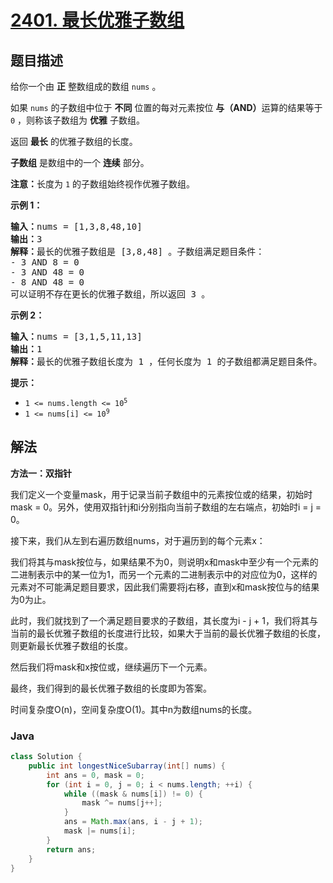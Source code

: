 # [2401. 最长优雅子数组](https://leetcode.cn/problems/longest-nice-subarray)

## 题目描述

<p>给你一个由 <strong>正</strong> 整数组成的数组 <code>nums</code> 。</p>

<p>如果&nbsp;<code>nums</code> 的子数组中位于 <strong>不同</strong> 位置的每对元素按位 <strong>与（AND）</strong>运算的结果等于 <code>0</code> ，则称该子数组为 <strong>优雅</strong> 子数组。</p>

<p>返回 <strong>最长</strong> 的优雅子数组的长度。</p>

<p><strong>子数组</strong> 是数组中的一个 <strong>连续</strong> 部分。</p>

<p><strong>注意：</strong>长度为 <code>1</code> 的子数组始终视作优雅子数组。</p>

<p><strong>示例 1：</strong></p>

<pre><strong>输入：</strong>nums = [1,3,8,48,10]
<strong>输出：</strong>3
<strong>解释：</strong>最长的优雅子数组是 [3,8,48] 。子数组满足题目条件：
- 3 AND 8 = 0
- 3 AND 48 = 0
- 8 AND 48 = 0
可以证明不存在更长的优雅子数组，所以返回 3 。</pre>

<p><strong>示例 2：</strong></p>

<pre><strong>输入：</strong>nums = [3,1,5,11,13]
<strong>输出：</strong>1
<strong>解释：</strong>最长的优雅子数组长度为 1 ，任何长度为 1 的子数组都满足题目条件。
</pre>

<p><strong>提示：</strong></p>

<ul>
	<li><code>1 &lt;= nums.length &lt;= 10<sup>5</sup></code></li>
	<li><code>1 &lt;= nums[i] &lt;= 10<sup>9</sup></code></li>
</ul>

## 解法

**方法一：双指针**

我们定义一个变量mask，用于记录当前子数组中的元素按位或的结果，初始时mask = 0。另外，使用双指针j和i分别指向当前子数组的左右端点，初始时i = j = 0。

接下来，我们从左到右遍历数组nums，对于遍历到的每个元素x：

我们将其与mask按位与，如果结果不为0，则说明x和mask中至少有一个元素的二进制表示中的某一位为1，而另一个元素的二进制表示中的对应位为0，这样的元素对不可能满足题目要求，因此我们需要将j右移，直到x和mask按位与的结果为0为止。

此时，我们就找到了一个满足题目要求的子数组，其长度为i - j + 1，我们将其与当前的最长优雅子数组的长度进行比较，如果大于当前的最长优雅子数组的长度，则更新最长优雅子数组的长度。

然后我们将mask和x按位或，继续遍历下一个元素。

最终，我们得到的最长优雅子数组的长度即为答案。

时间复杂度O(n)，空间复杂度O(1)。其中n为数组nums的长度。

### **Java**

```java
class Solution {
    public int longestNiceSubarray(int[] nums) {
        int ans = 0, mask = 0;
        for (int i = 0, j = 0; i < nums.length; ++i) {
            while ((mask & nums[i]) != 0) {
                mask ^= nums[j++];
            }
            ans = Math.max(ans, i - j + 1);
            mask |= nums[i];
        }
        return ans;
    }
}
```
